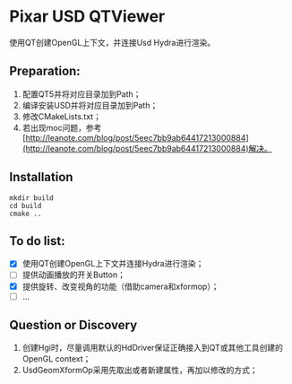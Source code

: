# Pixar USD QTViewer

使用QT创建OpenGL上下文，并连接Usd Hydra进行渲染。

## Preparation:

1. 配置QT5并将对应目录加到Path；
2. 编译安装USD并将对应目录加到Path；
3. 修改CMakeLists.txt；
4. 若出现moc问题，参考[http://leanote.com/blog/post/5eec7bb9ab64417213000884](http://leanote.com/blog/post/5eec7bb9ab64417213000884)解决。

## Installation

```
mkdir build
cd build
cmake ..
```

## To do list:

* [X] 使用QT创建OpenGL上下文并连接Hydra进行渲染；
* [ ] 提供动画播放的开关Button；
* [X] 提供旋转、改变视角的功能（借助camera和xformop）；
* [ ] ...

## Question or Discovery

1. 创建Hgi时，尽量调用默认的HdDriver保证正确接入到QT或其他工具创建的OpenGL context；
2. UsdGeomXformOp采用先取出或者新建属性，再加以修改的方式；

